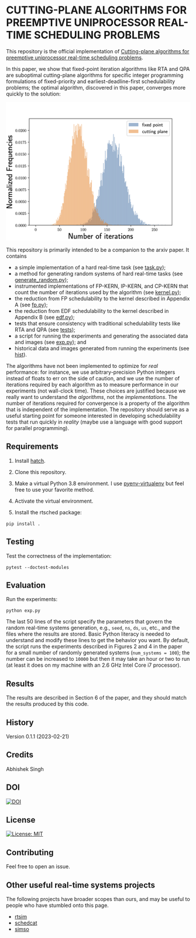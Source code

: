 # CUTTING-PLANE ALGORITHMS FOR PREEMPTIVE UNIPROCESSOR REAL-TIME SCHEDULING PROBLEMS

This repository is the official implementation of [Cutting-plane algorithms for
  preemptive uniprocessor real-time scheduling
  problems](https://arxiv.org/abs/2210.11185).

In this paper, we show that fixed-point iteration algorithms like RTA and QPA
are suboptimal cutting-plane algorithms for specific integer programming
formulations of fixed-priority and earliest-deadline-first schedulability
problems; the optimal algorithm, discovered in this paper, converges more
quickly to the solution:

![compare fixed-point iteration to cutting-plane method](docs/images/fp_cp_compare.png)

This repository is primarily intended to be a companion to the arxiv paper. It
contains
- a simple implementation of a hard real-time task (see
  [task.py](rtsched/system/task.py));
- a method for generating random systems of hard real-time tasks (see
  [generate_random.py](rtsched/system/generate_random.py));
- instrumented implementations of FP-KERN, IP-KERN, and CP-KERN that count the
  number of iterations used by the algorithm (see
  [kernel.py](rtsched/sched_test/kernel.py));
- the reduction from FP schedulability to the kernel described in
  Appendix A (see [fp.py](rtsched/sched_test/fp.py));
- the reduction from EDF schedulability to the kernel described in Appendix B
 (see [edf.py](rtsched/sched_test/edf.py));
- tests that ensure consistency with traditional schedulability tests like
  RTA and QPA (see [tests](rtsched/tests));
- a script for running the experiments and generating the associated data and
  images (see [exp.py](./exp.py)); and
- historical data and images generated from running the experiments (see
  [hist](./hist)).

The algorithms have not been implemented to optimize for *real* performance: for
instance, we use arbitrary-precision Python integers instead of floats to err on
the side of caution, and we use the number of iterations required by each
algorithm as to measure performance in our experiments (not wall-clock time).
These choices are justified because we really want to understand the
*algorithms*, not the *implementations*. The number of iterations required for
convergence is a property of the algorithm that is independent of the
implementation. The repository should serve as a useful starting point for
someone interested in developing schedulability tests that run quickly in
*reality* (maybe use a language with good support for parallel programming).

## Requirements

1. Install [hatch](https://hatch.pypa.io/latest/install/).

2. Clone this repository.

3. Make a virtual Python 3.8 environment. I use
   [pyenv-virtualenv](https://github.com/pyenv/pyenv-virtualenv) but feel free
   to use your favorite method.

4. Activate the virtual environment.

5. Install the rtsched package:

```
pip install .
```

## Testing

Test the correctness of the implementation:

```
pytest --doctest-modules
```

## Evaluation

Run the experiments:

```
python exp.py
```

The last 50 lines of the script specify the parameters that govern the random
real-time systems generation, e.g., `seed`, `ns`, `ds`, `us`, etc., and the
files where the results are stored. Basic Python literacy is needed to
understand and modify these lines to get the behavior you want. By default, the
script runs the experiments described in Figures 2 and 4 in the paper for a
small number of randomly generated systems (`num_systems = 100`); the number can
be increased to `10000` but then it may take an hour or two to run (at least it
does on my machine with an 2.6 GHz Intel Core i7 processor).

## Results

The results are described in Section 6 of the paper, and they should match the
results produced by this code.

## History

Version 0.1.1 (2023-02-21)

## Credits

Abhishek Singh

## DOI

[![DOI](https://zenodo.org/badge/604422991.svg)](https://zenodo.org/badge/latestdoi/604422991)

## License

[![License: MIT](https://img.shields.io/badge/License-MIT-yellow.svg)](https://opensource.org/licenses/MIT)

## Contributing

Feel free to open an issue.

## Other useful real-time systems projects

The following projects have broader scopes than ours, and may be useful to
people who have stumbled onto this page.

- [rtsim](http://rtsim.sssup.it/)
- [schedcat](https://github.com/brandenburg/schedcat)
- [simso](https://github.com/MaximeCheramy/simso)
